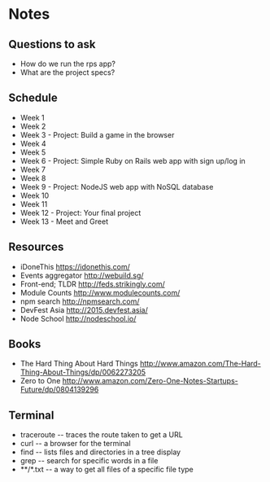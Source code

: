 # Notes

## Questions to ask

- How do we run the rps app?
- What are the project specs?

## Schedule

- Week 1
- Week 2
- Week 3 - Project: Build a game in the browser
- Week 4
- Week 5
- Week 6 - Project: Simple Ruby on Rails web app with sign up/log in
- Week 7
- Week 8
- Week 9 - Project: NodeJS web app with NoSQL database
- Week 10
- Week 11
- Week 12 - Project: Your final project
- Week 13 - Meet and Greet

## Resources

- iDoneThis https://idonethis.com/
- Events aggregator http://webuild.sg/
- Front-end; TLDR http://feds.strikingly.com/
- Module Counts http://www.modulecounts.com/
- npm search http://npmsearch.com/
- DevFest Asia http://2015.devfest.asia/
- Node School http://nodeschool.io/

## Books

- The Hard Thing About Hard Things http://www.amazon.com/The-Hard-Thing-About-Things/dp/0062273205
- Zero to One http://www.amazon.com/Zero-One-Notes-Startups-Future/dp/0804139296

## Terminal

- traceroute -- traces the route taken to get a URL
- curl -- a browser for the terminal
- find -- lists files and directories in a tree display
- grep -- search for specific words in a file
- **/*.txt -- a way to get all files of a specific file type
